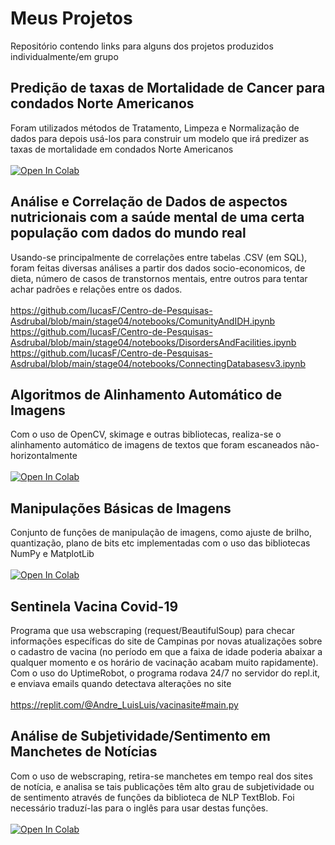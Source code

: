 # Meus Projetos
Repositório contendo links para alguns dos projetos produzidos individualmente/em grupo

## Predição de taxas de Mortalidade de Cancer para condados Norte Americanos
Foram utilizados métodos de Tratamento, Limpeza e Normalização de dados para depois usá-los para construir um modelo que irá predizer as taxas de mortalidade em condados Norte Americanos <br><br>
[![Open In Colab](https://colab.research.google.com/assets/colab-badge.svg)](https://colab.research.google.com/drive/1Ja0INvgYTteCmD5UeMWJ9QC9b22HsPMd?usp=sharing)

## Análise e Correlação de Dados de aspectos nutricionais com a saúde mental de uma certa população com dados do mundo real
Usando-se principalmente de correlações entre tabelas .CSV (em SQL), foram feitas diversas análises a partir dos dados socio-economicos, de dieta, número de casos de transtornos mentais, entre outros para tentar achar padrões e relações entre os dados. <br><br>
https://github.com/IucasF/Centro-de-Pesquisas-Asdrubal/blob/main/stage04/notebooks/ComunityAndIDH.ipynb <br>
https://github.com/IucasF/Centro-de-Pesquisas-Asdrubal/blob/main/stage04/notebooks/DisordersAndFacilities.ipynb <br>
https://github.com/IucasF/Centro-de-Pesquisas-Asdrubal/blob/main/stage04/notebooks/ConnectingDatabasesv3.ipynb

## Algoritmos de Alinhamento Automático de Imagens
Com o uso de OpenCV, skimage e outras bibliotecas, realiza-se o alinhamento automático de imagens de textos que foram escaneados não-horizontalmente <br><br>
[![Open In Colab](https://colab.research.google.com/assets/colab-badge.svg)](https://colab.research.google.com/drive/1hzlgYW6JUg0u3OJJhi2c11VBEV0c3PJ1?usp=sharing)

## Manipulações Básicas de Imagens
Conjunto de funções de manipulação de imagens, como ajuste de brilho, quantização, plano de bits etc implementadas com o uso das bibliotecas NumPy e MatplotLib <br><br>
[![Open In Colab](https://colab.research.google.com/assets/colab-badge.svg)](https://colab.research.google.com/drive/1UoLaxHq7VpRXukdKtNpYkIZP_TKUsW27?usp=sharing)

## Sentinela Vacina Covid-19
Programa que usa webscraping (request/BeautifulSoup) para checar informações específicas do site de Campinas por novas atualizações sobre o cadastro de vacina (no período em que a faixa de idade poderia abaixar a qualquer momento e os horário de vacinação acabam muito rapidamente). Com o uso do UptimeRobot, o programa rodava 24/7 no servidor do repl.it, e enviava emails quando detectava alterações no site <br><br>
https://replit.com/@Andre_LuisLuis/vacinasite#main.py

## Análise de Subjetividade/Sentimento em Manchetes de Notícias
Com o uso de webscraping, retira-se manchetes em tempo real dos sites de notícia, e analisa se tais publicações têm alto grau de subjetividade ou de sentimento através de funções da biblioteca de NLP TextBlob. Foi necessário traduzí-las para o inglês para usar destas funções. <br><br>
[![Open In Colab](https://colab.research.google.com/assets/colab-badge.svg)](https://colab.research.google.com/drive/1DOsx_CutrqhEt3zv0SkvwxY4ro3leexD?usp=sharing)

